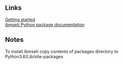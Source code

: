 ## Links  
[Getting started](https://github.com/ibm-watson-data-lab/seti_at_ibm/blob/master/README.md)  
[ibmseti Python package documentation](https://github.com/ibm-watson-data-lab/ibmseti/blob/master/README.md)  

## Notes  
To install ibmseti copy contents of packages directory to Python3.6/Lib/site-packages
